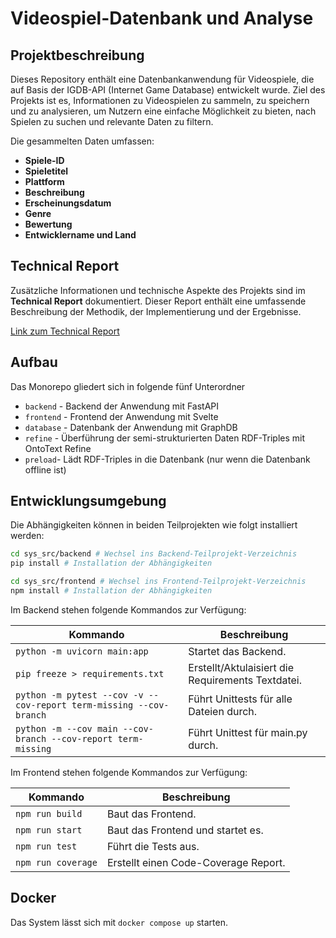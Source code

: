 # Videospiel-Datenbank und Analyse

## Projektbeschreibung
Dieses Repository enthält eine Datenbankanwendung für Videospiele, die auf Basis der IGDB-API (Internet Game Database) entwickelt wurde. Ziel des Projekts ist es, Informationen zu Videospielen zu sammeln, zu speichern und zu analysieren, um Nutzern eine einfache Möglichkeit zu bieten, nach Spielen zu suchen und relevante Daten zu filtern.

Die gesammelten Daten umfassen:
- **Spiele-ID**
- **Spieletitel**
- **Plattform**
- **Beschreibung**
- **Erscheinungsdatum**
- **Genre**
- **Bewertung**
- **Entwicklername und Land**

## Technical Report

Zusätzliche Informationen und technische Aspekte des Projekts sind im **Technical Report** dokumentiert. Dieser Report enthält eine umfassende Beschreibung der Methodik, der Implementierung und der Ergebnisse.

[Link zum Technical Report](10.13140/RG.2.2.11272.60160)

## Aufbau

Das Monorepo gliedert sich in folgende fünf Unterordner 
- `backend` - Backend der Anwendung mit FastAPI
- `frontend` - Frontend der Anwendung mit Svelte
- `database` - Datenbank der Anwendung mit GraphDB
- `refine` - Überführung der semi-strukturierten Daten RDF-Triples mit OntoText Refine
- `preload`- Lädt RDF-Triples in die Datenbank (nur wenn die Datenbank offline ist) 

## Entwicklungsumgebung

Die Abhängigkeiten können in beiden Teilprojekten wie folgt installiert werden:

```bash
cd sys_src/backend # Wechsel ins Backend-Teilprojekt-Verzeichnis
pip install # Installation der Abhängigkeiten

cd sys_src/frontend # Wechsel ins Frontend-Teilprojekt-Verzeichnis
npm install # Installation der Abhängigkeiten
```

Im Backend stehen folgende Kommandos zur Verfügung:

| Kommando           | Beschreibung                                     |
|--------------------|--------------------------------------------------|
| `python -m uvicorn main:app` | Startet das Backend.|
| `pip freeze > requirements.txt` | Erstellt/Aktulaisiert die Requirements Textdatei.|
| `python -m pytest --cov -v --cov-report term-missing --cov-branch` | Führt Unittests für alle Dateien durch.|
| `python -m --cov main --cov-branch --cov-report term-missing` | Führt Unittest für main.py durch.|

Im Frontend stehen folgende Kommandos zur Verfügung:

| Kommando           | Beschreibung                         |
|--------------------|--------------------------------------|
| `npm run build`    | Baut das Frontend.                   |
| `npm run start`    | Baut das Frontend und startet es.    |
| `npm run test`     | Führt die Tests aus.                 |
| `npm run coverage` | Erstellt einen Code-Coverage Report. |


## Docker 

Das System lässt sich mit `docker compose up` starten.
